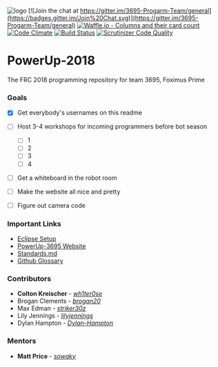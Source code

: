 ![logo](https://github.com/wh1ter0se/PowerUp-2018/blob/master/banner.png?raw=true)
[![Join the chat at https://gitter.im/3695-Progarm-Team/general](https://badges.gitter.im/Join%20Chat.svg)](https://gitter.im/3695-Progarm-Team/general)
[![Waffle.io - Columns and their card count](https://badge.waffle.io/wh1ter0se/PowerUp-2018.svg?columns=all)](https://waffle.io/wh1ter0se/PowerUp-2018)
[![Code Climate](https://codeclimate.com/github/wh1ter0se/PowerUp-2018.svg)](https://codeclimate.com/github/wh1ter0se/PowerUp-2018)
[![Build Status](https://scrutinizer-ci.com/g/wh1ter0se/PowerUp-2018/badges/build.png?b=master)](https://scrutinizer-ci.com/g/wh1ter0se/PowerUp-2018/build-status/master)
[![Scrutinizer Code Quality](https://scrutinizer-ci.com/g/wh1ter0se/PowerUp-2018/badges/quality-score.png?b=master)](https://scrutinizer-ci.com/g/wh1ter0se/PowerUp-2018/?branch=master)

# PowerUp-2018
The FRC 2018 programming repository for team 3695, Foximus Prime

### Goals
 - [x] Get everybody's usernames on this readme
 - [ ] Host 3-4 workshops for incoming programmers before bot season
    - [ ] 1
    - [ ] 2
    - [ ] 3
    - [ ] 4
 - [ ] Get a whiteboard in the robot room
 - [ ] Make the website all nice and pretty
 - [ ] Figure out camera code
 

### Important Links
 - [Eclipse Setup](https://wpilib.screenstepslive.com/s/4485/m/13809/l/599681-installing-eclipse-c-java)
 - [PowerUp-3695 Website](http://3695.rckreischer.me//)
 - [Standards.md](https://github.com/wh1ter0se/PowerUp-2018/blob/master/util/Tomes%20of%20Knowledge/Standards.md)
 - [Github Glossary](https://help.github.com/articles/github-glossary/)
 
### Contributors
 * **Colton Kreischer** - [*wh1ter0se*](https://github.com/wh1ter0se)
 * Brogan Clements - [*brogan20*](https://github.com/brogan20)
 * Max Edman - [*striker30z*](https://github.com/striker30z)
 * Lily Jennings - [*lilyjennings*](https://github.com/lilyjennings)
 * Dylan Hampton - [*Dylan-Hampton*](https://github.com/Dylan-Hampton)
 
### Mentors
 * **Matt Price** - [*sowaky*](https://github.com/SoWaky)
